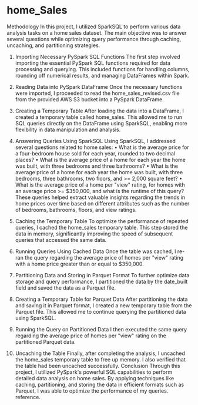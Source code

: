 # home_Sales
Methodology
In this project, I utilized SparkSQL to perform various data analysis tasks on a home sales dataset. The main objective was to answer several questions while optimizing query performance through caching, uncaching, and partitioning strategies. 
1. Importing Necessary PySpark SQL Functions
The first step involved importing the essential PySpark SQL functions required for data processing and querying. This included functions for handling columns, rounding off numerical results, and managing DataFrames within Spark.
2. Reading Data into PySpark DataFrame
Once the necessary functions were imported, I proceeded to read the home_sales_revised.csv file from the provided AWS S3 bucket into a PySpark DataFrame. 
3. Creating a Temporary Table
After loading the data into a DataFrame, I created a temporary table called home_sales. This allowed me to run SQL queries directly on the DataFrame using SparkSQL, enabling more flexibility in data manipulation and analysis.
4. Answering Queries Using SparkSQL
Using SparkSQL, I addressed several questions related to home sales:
•	What is the average price for a four-bedroom house sold for each year, rounded to two decimal places?
•	What is the average price of a home for each year the home was built, with three bedrooms and three bathrooms?
•	What is the average price of a home for each year the home was built, with three bedrooms, three bathrooms, two floors, and >= 2,000 square feet?
•	What is the average price of a home per "view" rating, for homes with an average price >= $350,000, and what is the runtime of this query?
These queries helped extract valuable insights regarding the trends in home prices over time based on different attributes such as the number of bedrooms, bathrooms, floors, and view ratings.


5. Caching the Temporary Table
To optimize the performance of repeated queries, I cached the home_sales temporary table. This step stored the data in memory, significantly improving the speed of subsequent queries that accessed the same data.
6. Running Queries Using Cached Data
Once the table was cached, I re-ran the query regarding the average price of homes per "view" rating with a home price greater than or equal to $350,000. 
7. Partitioning Data and Storing in Parquet Format
To further optimize data storage and query performance, I partitioned the data by the date_built field and saved the data as a Parquet file. 
8. Creating a Temporary Table for Parquet Data
After partitioning the data and saving it in Parquet format, I created a new temporary table from the Parquet file. This allowed me to continue querying the partitioned data using SparkSQL.
9. Running the Query on Partitioned Data
I then executed the same query regarding the average price of homes per "view" rating on the partitioned Parquet data. 
10. Uncaching the Table
Finally, after completing the analysis, I uncached the home_sales temporary table to free up memory. I also verified that the table had been uncached successfully.
Conclusion
Through this project, I utilized PySpark's powerful SQL capabilities to perform detailed data analysis on home sales. By applying techniques like caching, partitioning, and storing the data in efficient formats such as Parquet, I was able to optimize the performance of my queries. reference.
